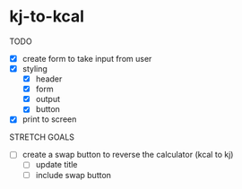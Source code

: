 # kj-to-kcal

TODO
- [x] create form to take input from user
- [x] styling
  - [x] header
  - [x] form
  - [x] output
  - [x] button
- [x] print to screen

STRETCH GOALS
- [ ] create a swap button to reverse the calculator (kcal to kj)
  - [ ] update title
  - [ ] include swap button